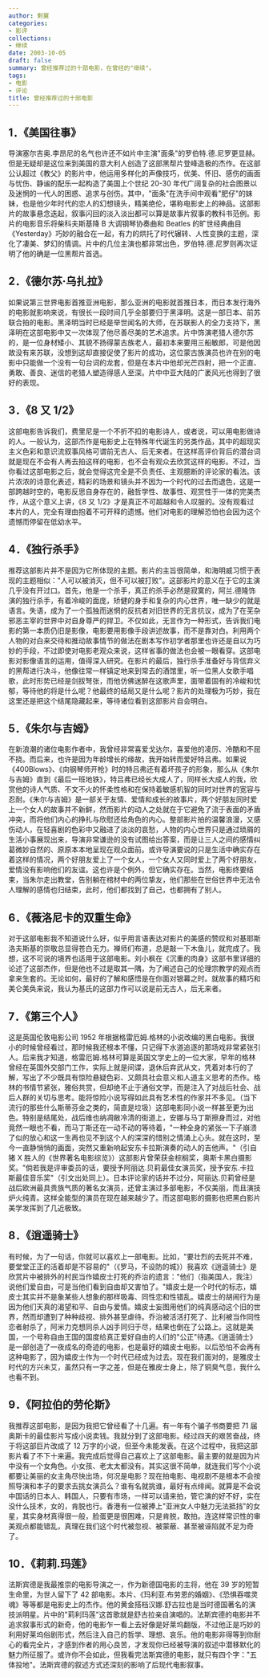 ```yaml
---
author: 剩翼
categories:
- 影评
collections:
- 继续
date: 2003-10-05
draft: false
summary: 曾经推荐过的十部电影，在曾经的"继续"。
tags:
- 电影
- 评论
title: 曾经推荐过的十部电影
---
```


## 1．《美国往事》

导演塞尔吉奥.李昂尼的名气也许还不如片中主演"面条"的罗伯特.德.尼罗更显赫。但是无疑却是这位来到美国的意大利人创造了这部黑帮片登峰造极的杰作。在这部公认超过《教父》的影片中，他运用多样化的声像技巧，优美、怀旧、感伤的画面与忧伤、静谧的配乐一起构造了美国上个世纪 20-30 年代广阔复杂的社会图景以及迷惘的一代人的困惑、追求与创伤。其中，"面条"在洗手间中观看"肥仔"的妹妹，也是他少年时代的恋人的幻想镜头，精美绝伦，堪称电影史上的神品。这部影片的故事悬念迭起，叙事闪回的淡入淡出都可以算是故事片叙事的教科书范例。影片的电影音乐将柴科夫斯基降 B 大调钢琴协奏曲和 Beatles 的旷世经典曲目《Yesterday》巧妙的融合在一起，有力的烘托了时代辗转、人性变换的主题，深化了凄美、梦幻的情调。片中的几位主演也都非常出色，罗伯特.德.尼罗则再次证明了他的确是一位黑帮片首选。

## 2．《德尔苏·乌扎拉》

如果说第三世界电影首推亚洲电影，那么亚洲的电影就首推日本，而日本发行海外的电影就影响来说，有很长一段时间几乎全部要归于黑泽明。这是一部日本、前苏联合拍的电影。黑泽明当时已经是举世闻名的大师，在苏联影人的全力支持下，黑泽明在这部电影中又一次体现了他尽善尽美的艺术追求。片中饰演老猎人德尔苏的，是一位身材矮小、其貌不扬得蒙古族老人，最初本来要用三船敏郎，可是他因故没有来苏联，没想到这却直接促使了影片的成功，这位蒙古族演员也许在别的电影中只能做一个没有一句台词的龙套，但是在本片中他却光芒四射，把一个正直、勇敢、善良、迷信的老猎人塑造得感人至深。片中中亚大陆的广袤风光也得到了很好的表现。

## 3．《8 又 1/2》

这部电影告诉我们，费里尼是一个不折不扣的电影诗人，或者说，可以用电影做诗的人。一般认为，这部杰作是电影史上在特殊年代诞生的另类作品，其中的超现实主义色彩和意识流叙事风格可谓前无古人、后无来者。在这样高评价背后的潜台词就是现在不会有人再去拍这样的电影，也不会有观众去欣赏这样的电影。不过，当你看过这部电影之后，就会觉得这完全是不负责任、主观臆断的评论家的看法。该片浓浓的诗意化表述，精彩的场景和镜头并不因为一个时代的过去而退色，这是一部跨越时空的，电影反思自身存在的，融哲学性、故事性、观赏性于一体的完美杰作，从这个意义上讲，《8 又 1/2》才是真正不可超越和令人叹服的。没有观看过本片的人，完全有理由抱着不可开释的遗憾。他们对电影的理解恐怕也会因为这个遗憾而停留在低幼水平。

## 4．《独行杀手》

推荐这部影片并不是因为它所体现的主题。影片的主旨很简单，和海明威习惯于表现的主题相似："人可以被消灭，但不可以被打败"。这部影片的意义在于它的主演几乎没有开过口。首先，他是一个杀手，真正的杀手必然是寂寞的，阿兰.德隆饰演的独行杀手，有着冷峻的面庞，矫健的身手和复杂的内心世界，唯一缺少的就是语言。失语，成为了一个孤独而迷惘的反抗者对旧世界的无言抗议，成为了在芜杂邪恶主宰的世界中对自身尊严的捍卫。不仅如此，无言作为一种形式，告诉我们电影的第一本质仍旧是影像，电影要用影像手段讲述故事，而不是靠对白。利用两个人物的对白来交待和推动故事情节的做法在剧本写作初学者那里也许还是自以为巧妙的手段，不过即使对电影老观众来说，这样省事的做法也会被一眼看穿。这部电影对影像语言的运用，值得深入研究。在影片的最后，独行杀手准备好与背信弃义的黑帮进行决斗，他像往常一样镇定地来到常去的酒馆里，听一位黑人女歌手唱歌，此时形势已经是剑拔弩张，而他仿佛迷醉在这歌声里，面带着固有的冷峻和忧郁，等待他的将是什么呢？他最终的结局又是什么呢？影片的处理极为巧妙，我在这里还是把这个结尾隐藏起来，等待诸位看到这部影片自会明白。

## 5．《朱尔与吉姆》

在新浪潮的诸位电影作者中，我曾经非常喜爱戈达尔，喜爱他的凌厉、冷酷和不屈不挠。而后来，也许是因为年龄增长的缘故，我开始转而爱好特吕弗。如果说《400Blows》、《向钢琴师开枪》时的特吕弗还有着坏孩子的形象，那么从《朱尔与吉姆》直到《最后一班地铁》，特吕弗已经长大成人了，同样长大成人的我，欣赏他的诗人气质、不文不火的怀柔性格和在保持着敏感机智的同时对世界的宽容与忍耐。《朱尔与吉姆》是一部关于友情、爱情和成长的故事片，两个好朋友同时爱上一个女人的故事并不新鲜，然而影片的动人之处就在于它避免了流于表面的矛盾冲突，而将他们内心的挣扎与欣慰还给角色的内心。整部影片拍的温馨浪漫，又感伤动人，在轻喜剧的色彩中又融进了淡淡的哀愁，人物的内心世界只是通过琐屑的生活小事展现出来，导演非常谦逊的没有试图给出答案，而是让三人之间的感情纠葛微妙自然的、原原本本地呈现在观众面前。或许导演要说的只是生活中确实存在着这样的情况，两个好朋友爱上了一个女人，一个女人又同时爱上了两个好朋友，爱情没有影响他们的友谊。这也许是个例外，但它确实存在。当然，电影终要结束，当朱尔走出教堂，告别躺在棺材中的两位挚友，他们那些在世俗世界中无法令人理解的感情也归结束，此时，他们都找到了自己，也都拥有了别人。

## 6．《薇洛尼卡的双重生命》

对于这部电影我不知道说什么好，似乎用言语表达对影片的美感的赞叹和对基耶斯洛夫斯基的崇敬总显得苍白无力。禅师们布道，总是敲一下木鱼儿，就完成了。我想，这不可说的境界也适用于这部电影。刘小枫在《沉重的肉身》这部书里详细的论述了这部杰作，但是他也不过是取其一隅，为了阐述自己的伦理宗教学的观点而拿来生套的。无论如何，最好的了解和感悟是在你面对银幕之时。就故事的精巧和美仑美奂来说，我认为基氏的这部力作可以说是前无古人，后无来者。

## 7．《第三个人》

这是英国伦敦电影公司 1952 年根据格雷厄姆.格林的小说改编的黑白电影。我很小的时候曾经看过，那时候我还根本不懂，只记得下水道追逐的那场戏非常紧张引人。后来我才知道，格雷厄姆.格林可算是英国文学史上的一位大家，早年的格林曾经在英国外交部门工作，实际上就是间谍，退休后弃武从文，凭着对本行的了解，写出了不少既具有惊险悬疑色彩、又颇具社会意义和人道主义思考的杰作。格林的书情节紧张，雅俗共赏，但却绝不止于通俗文学，而是注入了对战后社会、战后人群的关切与思考。能将惊险小说写得如此具有艺术性的作家并不多见。（当下流行的那些什么斯蒂芬金之类的，简直是垃圾）这部电影同小说一样甚至更为出色。特别是结尾处，战后维也纳凋敝冷清的街道上，安娜与马丁斯擦身而过，对他竟然一眼也不看，而马丁斯还在一动不动的等待着，"一种全身的紧张一下子崩溃了似的放心和这一生再也见不到这个人的深深的惜别之情涌上心头。就在这时，至今一直静悄悄的画面，突然又重新响起安东卡拉斯演奏的动人的吉他声。"（引自猪 X 胜人的《世界著名电影综览》）这部影片曾荣获金棕榈奖，奥斯卡黑白摄影奖。"倘若我是评审委员的话，要授予阿丽达.贝莉最佳女演员奖，授予安东.卡拉斯最佳音乐奖"（引文出处同上）。日本评论家的话并不过分，阿丽达.贝莉曾经是战后欧洲最具贵族气质的著名女演员，还曾主演过多部电影，不仅美丽，而且演技炉火纯青。这样全能型的演员在现在越来越少了。而这部电影的摄影也把黑白影片美学发挥到了几近极致。

## 8．《逍遥骑士》

有时候，为了一句话，你就可以喜欢上一部电影。比如，"要壮烈的去死并不难，要堂堂正正的活着却是不容易的"（《罗马，不设防的城》）我喜欢《逍遥骑士》是欣赏片中被排外的村民当作嬉皮士打死的乔治的遗言："他们（指美国人，我注）说他们爱自由，可是当他们看到自由却又害怕了。"嬉皮士是一个时代的标志，嬉皮士其实并不是象某些人想象的那样吸毒、同性恋和性错乱。嬉皮士的胡闹行为是因为他们天真的渴望和平、自由与爱情。嬉皮士妄图用他们的纯真感动这个旧的世界，然而却遭到了种种歧视、排外甚至虐待。乔治被活活打死了、比利被当作同性恋者射杀了，阿米力克想同杀人凶手同归于尽，结果也倒在了公路上。这就是美国，一个号称自由王国的国度给真正爱好自由的人们的"公正"待遇。《逍遥骑士》是一部创造了一夜成名的奇迹的电影，也是最好的嬉皮士电影。以后恐怕不会再有这种电影了，因为嬉皮士作为一个时代已经成为过去。现在我们面对的，是雅皮士时代的方兴未艾，虽然只有一字之差，但是在雅皮士身上，除了铜臭气息，我什么也看不到。

## 9．《阿拉伯的劳伦斯》

我推荐这部电影，是因为我把它曾经看了十几遍。有一年有个骗子书商要把 71 届奥斯卡的最佳影片写成小说卖钱。我就分到了这部电影。经过四天的艰苦奋战，终于将这部巨片改成了 12 万字的小说，但至今未能发表。在这个过程中，我把这部影片看了不下十来遍。我完成后觉得自己喜欢上了这部电影。最主要的就是因为片中没有一个女角色。小女孩、老太太都没有。其实这很不简单，就连我们写个小说都要让美丽的女主角尽快出场，何况是电影？现在拍电影、电视剧不是根本不会按照导演和本子的要求去挑女演员么？谁有名就挑谁，最好有点绯闻。就算是不会说中国话的日本人、韩国人，只要有市场，一样可以请来拍，管它演的好不好，实在没什么技术，女的，肯脱也行。香港有一位被捧上"亚洲女人中魅力无法抵挡"的女星，其实身材真得很一般，脸蛋更是很困难，只是肯脱，敢拍。连这样常识性的审美观点都能错乱，真理在我们这个时代被忽视、被蒙蔽、甚至被诬陷就不足为奇了。

## 10．《莉莉.玛莲》

法斯宾德是我最推崇的电影导演之一，作为新德国电影的主将，他在 39 岁的短暂生命里，为世人留下了 42 部电影。本片、《玛利亚.布劳恩的婚姻》、《恐惧吞噬灵魂》等等都是电影史上的杰作。他的黄金搭档汉娜.舒古拉也是当时德国著名的演技派明星。片中的"莉利玛莲"这首歌就是舒古拉亲自演唱的。法斯宾德的电影并不追求叙事形式的新奇，他的电影乍一看上去好像是好莱坞翻版，不过他正是巧妙的利用好莱坞俗剧形式，然后注入自己的哲学、理想、哀乐。他的电影非得等到你耐心的看完全片，才感到作者的用心良苦，才发现你已经被导演的叙述中潜移默化的魅力所征服了。或许你不会如此，但我看完法斯宾德的电影，就只有四个字："五体投地"。法斯宾德的叙述方式还深刻的影响了后现代电影叙事。
